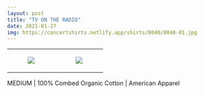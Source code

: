 ```yaml
---
layout: post
title: "TV ON THE RADIO"
date: 2021-01-27
img: https://concertshirts.netlify.app/shirts/0040/0040-01.jpg
---
```




<table style="width:100%;"><tr><td style="vertical-align:top;">
      <figure class="tmblr-full" data-orig-height="2048" data-orig-width="1365" data-orig-src="https://concertshirts.netlify.app/shirts/0040/0040-01.jpg"><img src="https://64.media.tumblr.com/425b910d2f0d79de09716514fdcafc42/1efd2c0aa98f363c-fd/s540x810/cc977f310e1d2d5284a2d40166f9099d339709f1.jpg" data-orig-height="2048" data-orig-width="1365" data-orig-src="https://concertshirts.netlify.app/shirts/0040/0040-01.jpg"/></figure></td>
    <td style="vertical-align:top;">
      <figure class="tmblr-full" data-orig-height="2048" data-orig-width="1365" data-orig-src="https://concertshirts.netlify.app/shirts/0040/0040-02.jpg"><img src="https://64.media.tumblr.com/e45289a7916b50cb4c0eee7cbc1f1a0f/1efd2c0aa98f363c-95/s540x810/bc080bf97df715e860282ebf4f2d89221218768f.jpg" data-orig-height="2048" data-orig-width="1365" data-orig-src="https://concertshirts.netlify.app/shirts/0040/0040-02.jpg"/></figure></td>
  </tr></table><p>
  MEDIUM | 100% Combed Organic Cotton | American Apparel
</p>
